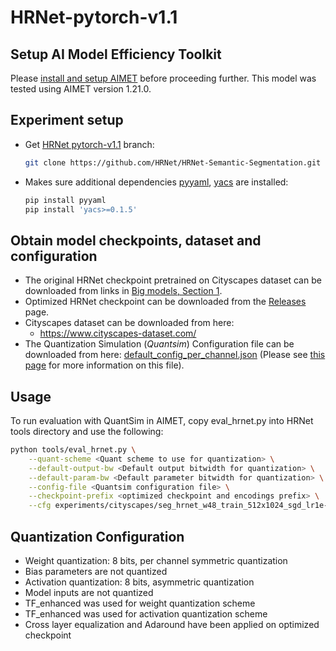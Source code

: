 # HRNet-pytorch-v1.1

## Setup AI Model Efficiency Toolkit
Please [install and setup AIMET](https://github.com/quic/aimet/blob/release-aimet-1.21/packaging/install.md) before proceeding further. This model was tested using AIMET version 1.21.0.

## Experiment setup
- Get [HRNet pytorch-v1.1](https://github.com/HRNet/HRNet-Semantic-Segmentation/blob/pytorch-v1.1) branch:
  ```bash
  git clone https://github.com/HRNet/HRNet-Semantic-Segmentation.git -b pytorch-v1.1
  ```
- Makes sure additional dependencies [pyyaml](https://pyyaml.org/), [yacs](https://github.com/rbgirshick/yacs) are installed: 
  ```bash
  pip install pyyaml
  pip install 'yacs>=0.1.5'
  ```

## Obtain model checkpoints, dataset and configuration
- The original HRNet checkpoint pretrained on Cityscapes dataset can be downloaded from links in [Big models, Section 1](https://github.com/HRNet/HRNet-Semantic-Segmentation/blob/pytorch-v1.1/README.md#big-models).
- Optimized HRNet checkpoint can be downloaded from the [Releases](/../../releases) page.
- Cityscapes dataset can be downloaded from here:
  - https://www.cityscapes-dataset.com/
- The Quantization Simulation (*Quantsim*) Configuration file can be downloaded from here: [default_config_per_channel.json](https://github.qualcomm.com/qualcomm-ai/aimet/blob/17bcc525d6188f177837bbb789ccf55a81f6a1b5/TrainingExtensions/common/src/python/aimet_common/quantsim_config/default_config_per_channel.json) (Please see [this page](https://quic.github.io/aimet-pages/releases/1.21.0/user_guide/quantization_configuration.html) for more information on this file).

## Usage
To run evaluation with QuantSim in AIMET, copy eval_hrnet.py into HRNet tools directory and use the following:
```bash
python tools/eval_hrnet.py \
	--quant-scheme <Quant scheme to use for quantization> \
	--default-output-bw <Default output bitwidth for quantization> \
	--default-param-bw <Default parameter bitwidth for quantization> \
	--config-file <Quantsim configuration file> \
	--checkpoint-prefix <optimized checkpoint and encodings prefix> \
	--cfg experiments/cityscapes/seg_hrnet_w48_train_512x1024_sgd_lr1e-2_wd5e-4_bs_12_epoch484.yaml TEST.FLIP_TEST False
```

## Quantization Configuration
- Weight quantization: 8 bits, per channel symmetric quantization
- Bias parameters are not quantized
- Activation quantization: 8 bits, asymmetric quantization
- Model inputs are not quantized
- TF_enhanced was used for weight quantization scheme
- TF_enhanced was used for activation quantization scheme
- Cross layer equalization and Adaround have been applied on optimized checkpoint
